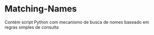 # Matching-Names
Contém script Python com mecanismo de busca de nomes baseado em regras simples de consulta

